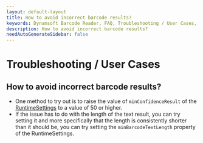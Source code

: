 ```yaml
---
layout: default-layout
title: How to avoid incorrect barcode results?
keywords: Dynamsoft Barcode Reader, FAQ, Troubleshooting / User Cases, avoid incorrect barcode results
description: How to avoid incorrect barcode results?
needAutoGenerateSidebar: false
---
```


# Troubleshooting / User Cases

## How to avoid incorrect barcode results?

- One method to try out is to raise the value of `minConfidenceResult` of the [RuntimeSettings](https://www.dynamsoft.com/barcode-reader/programming/javascript/api-reference/interface/RuntimeSettings.html?ver=8.6.0) to a value of 50 or higher.
- If the issue has to do with the length of the text result, you can try setting it and more specifically that the length is consistently shorter than it should be, you can try setting the `minBarcodeTextLength` property of the RuntimeSettings.
